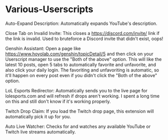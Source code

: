 # Various-Userscripts

Auto-Expand Description: Automatically expands YouTube's description.

Close Tab on Invalid Invite: This closes a https://discord.com/invite/ link if the link is invalid. Used to bruteforce a Discord invite that didn't exist, oops!

Genshin Assistant: Open a page like https://www.hoyolab.com/genshin/topicDetail/5 and then click on your Userscript manager to use the "Both of the above" option. This will like the latest 10 posts, open 5 tabs to automatically favorite and unfavorite, and also click your daily login. The favoriting and unfavoriting is automatic, so it'll happen on every post even if you didn't click the "Both of the above" option.

LoL Esports Redirector: Automatically sends you to the live page for lolesports.com and will refresh if drops aren't working. I spent a long time on this and still don't know if it's working properly.

Twitch Drop Claim: If you load the Twitch drop page, this extension will automatically pick it up for you.

Auto Live Watcher: Checks for and watches any available YouTube or Twitch live streams automatically.

